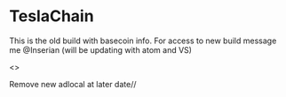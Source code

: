 # TeslaChain

This is the old build with basecoin info. For access to new build message me @Inserian (will be updating with atom and VS)


<<New Input blocks needed for makerfile>>

Remove new adlocal at later date//
